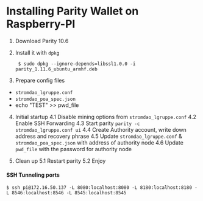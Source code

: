 # Installing Parity Wallet on Raspberry-PI

1. Download Parity 10.6
2. Install it with `dpkg`

        $ sudo dpkg --ignore-depends=libssl1.0.0 -i parity_1.11.6_ubuntu_armhf.deb

3. Prepare config files
  
  - `stromdao_lgruppe.conf`
  - `stromdao_poa_spec.json`
  - echo "TEST" >> pwd_file

4. Initial startup
    4.1 Disable mining options from `stromdao_lgruppe.conf`
    4.2 Enable SSH Forwarding
    4.3 Start parity `parity -c stromdao_lgruppe.conf ui`
    4.4 Create Authority account, write down address and recovery phrase
    4.5 Update `stromdao_lgruppe.conf` & `stromdao_poa_spec.json` with address of authority node
    4.6 Update `pwd_file` with the password for authority node

5. Clean up
    5.1 Restart parity
    5.2 Enjoy


#### SSH Tunneling ports

    $ ssh pi@172.16.50.137 -L 8080:localhost:8080 -L 8180:localhost:8180 -L 8546:localhost:8546 -L 8545:localhost:8545